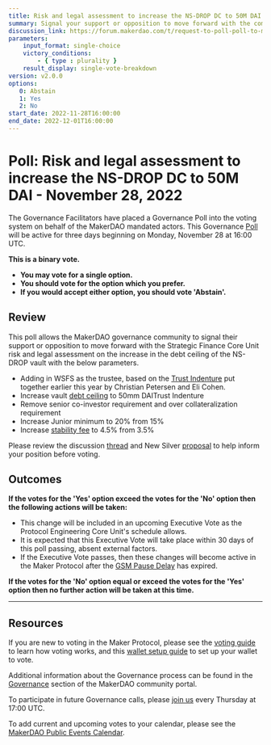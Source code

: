 ```yaml
---
title: Risk and legal assessment to increase the NS-DROP DC to 50M DAI - November 28, 2022
summary: Signal your support or opposition to move forward with the commercial risk, legal, and other work necessary to increase the NS-DROP DC to 50M DAI.
discussion_link: https://forum.makerdao.com/t/request-to-poll-poll-to-move-forward-with-the-commercial-risk-legal-and-other-work-necessary-to-increase-the-ns-drop-dc-to-50m-dai/18915
parameters:
    input_format: single-choice
    victory_conditions:
        - { type : plurality }
    result_display: single-vote-breakdown
version: v2.0.0
options:
   0: Abstain
   1: Yes
   2: No
start_date: 2022-11-28T16:00:00
end_date: 2022-12-01T16:00:00
---
```

# Poll: Risk and legal assessment to increase the NS-DROP DC to 50M DAI - November 28, 2022

The Governance Facilitators have placed a Governance Poll into the voting system on behalf of the MakerDAO mandated actors. This Governance [Poll](https://community-development.makerdao.com/en/learn/governance/on-chain-gov) will be active for three days beginning on Monday, November 28 at 16:00 UTC.

**This is a binary vote.**
- **You may vote for a single option.**
- **You should vote for the option which you prefer.**
- **If you would accept either option, you should vote 'Abstain'.**

## Review

This poll allows the MakerDAO governance community to signal their support or opposition to move forward with the Strategic Finance Core Unit risk and legal assessment on the increase in the debt ceiling of the NS-DROP vault with the below parameters.

* Adding in WSFS as the trustee, based on the [Trust Indenture](https://forum.makerdao.com/t/centrifuge-update-cornerstone-agreement-complete-to-onboard-rwas-to-maker-with-centrifuge-successful-collaboration-with-incubating-lts/15005) put together earlier this year by Christian Petersen and Eli Cohen.
* Increase vault [debt ceiling](https://manual.makerdao.com/parameter-index/vault-risk/param-debt-ceiling) to 50mm DAITrust Indenture
* Remove senior co-investor requirement and over collateralization requirement
* Increase Junior minimum to 20% from 15%
* Increase [stability fee](https://manual.makerdao.com/parameter-index/vault-risk/param-stability-fee) to 4.5% from 3.5%

Please review the discussion [thread](https://forum.makerdao.com/t/request-to-poll-poll-to-move-forward-with-the-commercial-risk-legal-and-other-work-necessary-to-increase-the-ns-drop-dc-to-50m-dai/18915) and New Silver [proposal](https://forum.makerdao.com/t/new-silver-requesting-debt-ceiling-increase/18752) to help inform your position before voting.

## Outcomes

**If the votes for the 'Yes' option exceed the votes for the 'No' option then the following actions will be taken:**
* This change will be included in an upcoming Executive Vote as the Protocol Engineering Core Unit's schedule allows.
* It is expected that this Executive Vote will take place within 30 days of this poll passing, absent external factors.
* If the Executive Vote passes, then these changes will become active in the Maker Protocol after the [GSM Pause Delay](https://manual.makerdao.com/parameter-index/core/param-gsm-pause-delay) has expired.

**If the votes for the 'No' option equal or exceed the votes for the 'Yes' option then no further action will be taken at this time.**

---

## Resources

If you are new to voting in the Maker Protocol, please see the [voting guide](https://community-development.makerdao.com/en/learn/governance/how-voting-works/) to learn how voting works, and this [wallet setup guide](https://community-development.makerdao.com/en/learn/governance/voting-setup/) to set up your wallet to vote.

Additional information about the Governance process can be found in the [Governance](https://community-development.makerdao.com/en/learn/governance) section of the MakerDAO community portal.

To participate in future Governance calls, please [join us](https://github.com/makerdao/community/tree/master/governance/governance-and-risk-meetings) every Thursday at 17:00 UTC.

To add current and upcoming votes to your calendar, please see the [MakerDAO Public Events Calendar](https://calendar.google.com/calendar/embed?src=makerdao.com_3efhm2ghipksegl009ktniomdk%40group.calendar.google.com&ctz=UTC&mode=week&showCalendars=0&showPrint=0).
